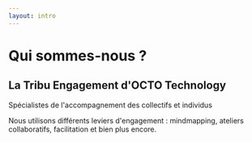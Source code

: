 ```yaml
---
layout: intro
---
```


# Qui sommes-nous ?

## La Tribu Engagement d'OCTO Technology

<div class="subtitle">
Spécialistes de l'accompagnement des collectifs et individus
</div>

Nous utilisons différents leviers d'engagement : mindmapping, ateliers collaboratifs, facilitation et bien plus encore.